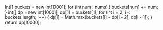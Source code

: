 int[] buckets = new int[10001];
for (int num : nums) {
buckets[num] += num;
}
int[] dp = new int[10001];
dp[1] = buckets[1];
for (int i = 2; i < buckets.length; i++) {
dp[i] = Math.max(buckets[i] + dp[i - 2], dp[i - 1]);
}
return dp[10000];